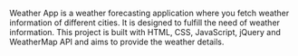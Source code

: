 Weather App is a weather forecasting application where you fetch weather information of different cities. 
It is designed to fulfill the need of weather information. 
This project is built with HTML, CSS, JavaScript, jQuery and WeatherMap API and aims to provide the weather details.
